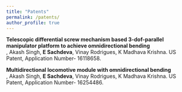 ```yaml
---
title: "Patents"
permalink: /patents/
author_profile: true
---
```



<b>Telescopic differential screw mechanism based 3-dof-parallel manipulator platform to achieve omnidirectional bending</b> <br>, 
Akash Singh, <b>E Sachdeva</b>, Vinay Rodrigues, K Madhava Krishna. US Patent, Application Number- 16118658.
  
  
<b> Multidirectional locomotive module with omnidirectional bending </b> <br>, 
Akash Singh, <b>E Sachdeva</b>, Vinay Rodrigues, K Madhava Krishna. US Patent, Application Number- 16254486.
